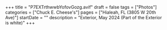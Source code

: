 +++
title = "P7EXTrthwwbYofovGozg.avif"
draft = false
tags = ["Photos"]
categories = ["Chuck E. Cheese's"]
pages = ["Hialeah, FL (3805 W 20th Ave)"]
startDate = ""
description = "Exterior, May 2024 (Part of the Exterior is white)"
+++
